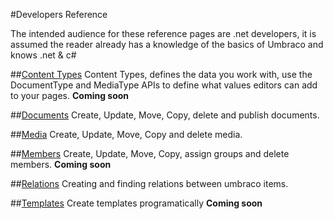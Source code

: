 #Developers Reference

The intended audience for these reference pages are .net developers, it is assumed the reader already has a knowledge of the basics of Umbraco and knows .net & c#


##[Content Types](ContentTypes/index.md)
Content Types, defines the data you work with, use the DocumentType and MediaType APIs to define what values editors can add to your pages.  **Coming soon**

##[Documents](Documents/index.md)
Create, Update, Move, Copy, delete and publish documents. 

##[Media](Media/index.md)
Create, Update, Move, Copy and delete media. 

##[Members](Members/index.md)
Create, Update, Move, Copy, assign groups and delete members. **Coming soon**

##[Relations](Relations/index.md)
Creating and finding relations between umbraco items.

##[Templates](Templates/index.md)
Create templates programatically  **Coming soon**